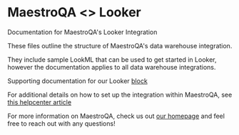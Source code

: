 # MaestroQA <> Looker

Documentation for MaestroQA's Looker Integration

These files outline the structure of MaestroQA's data warehouse integration.

They include sample LookML that can be used to get started in Looker, however the documentation applies to all data warehouse integrations.

Supporting documentation for our Looker [block](https://looker.com/platform/blocks/source/quality-analysis-by-maestroqa)

For additional details on how to set up the integration within MaestroQA, see [this helpcenter article](https://help.maestroqa.com/en/articles/1557390-push-qa-data-to-your-data-warehouse)

For more information on MaestroQA, check us out [our homepage](https://www.maestroqa.com/) and feel free to reach out with any questions!

